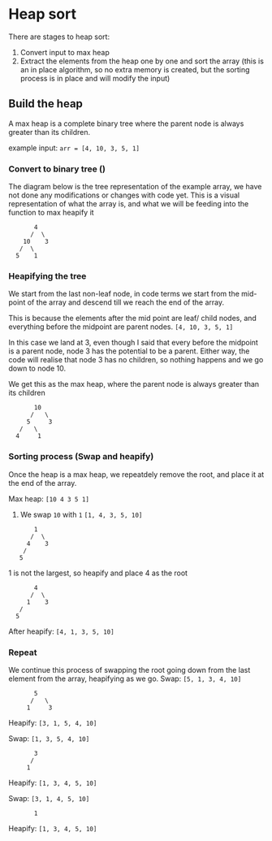 # Heap sort
There are stages to heap sort:
1. Convert input to max heap
2. Extract the elements from the heap one by one and sort the array (this is an in place algorithm, so no extra memory is created, but the sorting process is in place and will modify the input)

## Build the heap
A max heap is a complete binary tree where the parent node is always greater than its children.

example input: `arr = [4, 10, 3, 5, 1]`

### Convert to binary tree ()
The diagram below is the tree representation of the example array, we have not done any modifications or changes with code yet. This is a visual representation of what the array is, and what we will be feeding into the function to max heapify it
```less
       4
      /  \
    10    3
   /  \
  5    1

```

### Heapifying the tree
We start from the last non-leaf node, in code terms we start from the mid-point of the array and descend till we reach the end of the array.

This is because the elements after the mid point are leaf/ child nodes, and everything before the midpoint are parent nodes.
`[4, 10, 3, 5, 1]`

In this case we land at 3, even though I said that every before the midpoint is a parent node, node 3 has the potential to be a parent. Either way, the code will realise that node 3 has no children, so nothing happens and we go down to node 10.

We get this as the max heap, where the parent node is always greater than its children
```less
       10
      /   \
     5     3
   /   \
  4     1

```

### Sorting process (Swap and heapify)
Once the heap is a max heap, we repeatdely remove the root, and place it at the end of the array.

Max heap: `[10 4 3 5 1]`

1. We swap `10` with `1` `[1, 4, 3, 5, 10]`
```less
       1
      /  \
     4    3
    /   
   5

```
1 is not the largest, so heapify and place 4 as the root
```less
       4
      /  \
     1    3
   /   
  5

```

After heapify: `[4, 1, 3, 5, 10]`

### Repeat 
We continue this process of swapping the root going down from the last element from the array, heapifying as we go.
Swap: `[5, 1, 3, 4, 10]`
```less
       5
      /   \
     1     3

```

Heapify: `[3, 1, 5, 4, 10]`

Swap: `[1, 3, 5, 4, 10]`
```less
       3
      /
     1
```
Heapify: `[1, 3, 4, 5, 10]`

Swap: `[3, 1, 4, 5, 10]`
```less
       1
```

Heapify: `[1, 3, 4, 5, 10]`